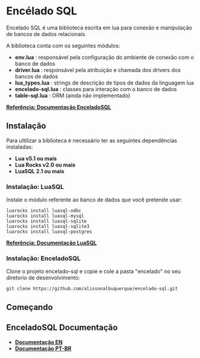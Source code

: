 
# Encélado SQL

Encelado SQL é uma biblioteca escrita em lua para conexão e manipulação de bancos de dados relacionais.

A biblioteca conta com os seguintes módulos:

* __env.lua__ : responsável pela configuração do ambiente de conexão com o banco de dados
* __driver.lua__ : responsável pela atribuição e chamada dos drivers dos bancos de dados
* __lua_types.lua__ : strings de descrição de tipos de dados da linguagem lua
* __encelado-sql.lua__ : classes para interação com o banco de dados
* __table-sql.lua__ : ORM (ainda não implementado)

__[Referência: Documentação EnceladoSQL](https://github.com/alissonalbuquerque/encelado-sql/blob/main/doc-pt_br.md)__

## Instalação

Para ultilizar a biblioteca é necessário ter as seguintes dependências instaladas:

* __Lua v5.1 ou mais__
* __Lua Rocks v2.0 ou mais__
* __LuaSQL 2.1 ou mais__

### Instalação: LuaSQL

Instale o módulo referente ao banco de dados que você pretende usar:

```
luarocks install luasql-odbc
luarocks install luasql-mysql
luarocks install luasql-sqlite
luarocks install luasql-sqlite3
luarocks install luasql-postgres
```

__[Referência: Documentação LuaSQL](https://keplerproject.github.io/luasql)__

### Instalação: EnceladoSQL

Clone o projeto encelado-sql e copie e cole a pasta "encelado" no seu diretorio de desenvolvimento:

```
git clone https://github.com/alissonalbuquerque/encelado-sql.git
```

## Começando

## EnceladoSQL Documentação

* __[Documentação EN](https://github.com/alissonalbuquerque/encelado-sql/blob/main/doc-pt_br.md)__
* __[Documentação PT-BR](https://github.com/alissonalbuquerque/encelado-sql/blob/main/doc.md)__
